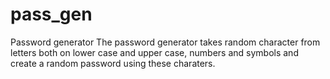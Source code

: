 # pass_gen
Password generator
The password generator takes random character from letters both on lower case and upper case, numbers and symbols and create a random password using these charaters.
